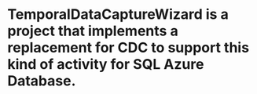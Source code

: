 # TemporalDataCaptureWizard is a project that implements a replacement for CDC to support this kind of activity for SQL Azure Database.
